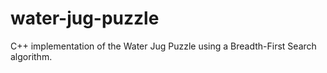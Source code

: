 # water-jug-puzzle
C++ implementation of the Water Jug Puzzle using a Breadth-First Search algorithm.
